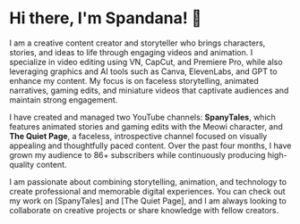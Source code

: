# Hi there, I'm Spandana! 👋

I am a creative content creator and storyteller who brings characters, stories, and ideas to life through engaging videos and animation. I specialize in video editing using VN, CapCut, and Premiere Pro, while also leveraging graphics and AI tools such as Canva, ElevenLabs, and GPT to enhance my content. My focus is on faceless storytelling, animated narratives, gaming edits, and miniature videos that captivate audiences and maintain strong engagement.  

I have created and managed two YouTube channels: **SpanyTales**, which features animated stories and gaming edits with the Meowi character, and **The Quiet Page**, a faceless, introspective channel focused on visually appealing and thoughtfully paced content. Over the past four months, I have grown my audience to 86+ subscribers while continuously producing high-quality content.  

I am passionate about combining storytelling, animation, and technology to create professional and memorable digital experiences. You can check out my work on [SpanyTales] and [The Quiet Page], and I am always looking to collaborate on creative projects or share knowledge with fellow creators.
